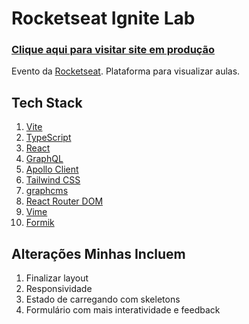 # Rocketseat Ignite Lab

### [Clique aqui para visitar site em produção](https://wfl-junior-ignite-lab.vercel.app)

Evento da [Rocketseat](https://www.youtube.com/c/RocketSeat).
Plataforma para visualizar aulas.

## Tech Stack

1. [Vite](https://vitejs.dev)
1. [TypeScript](https://www.typescriptlang.org)
1. [React](https://reactjs.org)
1. [GraphQL](https://graphql.org)
1. [Apollo Client](https://www.apollographql.com/docs/react)
1. [Tailwind CSS](https://tailwindcss.com)
1. [graphcms](https://graphcms.com)
1. [React Router DOM](https://v5.reactrouter.com/web/guides/quick-start)
1. [Vime](https://vimejs.com)
1. [Formik](https://formik.org)

## Alterações Minhas Incluem

1. Finalizar layout
1. Responsividade
1. Estado de carregando com skeletons
1. Formulário com mais interatividade e feedback

